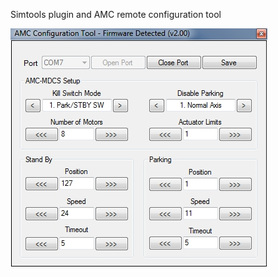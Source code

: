 Simtools plugin and AMC remote configuration tool



![Alt Text](https://github.com/tronicgr/AMC-MDCS-FIRMWARE/blob/master/Simtools_interface_plugin_and_tools/AMC_config_MDCS.jpg)
